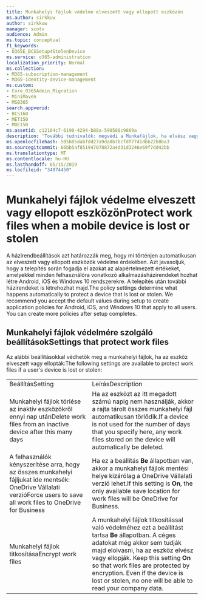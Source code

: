 ```yaml
---
title: Munkahelyi fájlok védelme elveszett vagy ellopott eszközön
ms.author: sirkkuw
author: sirkkuw
manager: scotv
audience: Admin
ms.topic: conceptual
f1_keywords:
- O365E_BCSSetup4StolenDevice
ms.service: o365-administration
localization_priority: Normal
ms.collection:
- M365-subscription-management
- M365-identity-device-management
ms.custom:
- Core_O365Admin_Migration
- MiniMaven
- MSB365
search.appverid:
- BCS160
- MET150
- MOE150
ms.assetid: c12164c7-6190-4294-b88a-590580c9869a
description: 'További tudnivalók: megvédi a Munkafájlok, ha elvész vagy ellopják az eszköz a felhasználó számára elérhető beállítások.'
ms.openlocfilehash: 505b85dabfdd27a9da8b7bcfdf7741dbb22b0ba3
ms.sourcegitcommit: 66bb5af851947078872a4d31d3246e69f7dd42bb
ms.translationtype: MT
ms.contentlocale: hu-HU
ms.lasthandoff: 05/15/2019
ms.locfileid: "34074450"
---
```

# <a name="protect-work-files-when-a-mobile-device-is-lost-or-stolen"></a><span data-ttu-id="4bec7-103">Munkahelyi fájlok védelme elveszett vagy ellopott eszközön</span><span class="sxs-lookup"><span data-stu-id="4bec7-103">Protect work files when a mobile device is lost or stolen</span></span>

<span data-ttu-id="4bec7-p101">A házirendbeállítások azt határozzák meg, hogy mi történjen automatikusan az elveszett vagy ellopott eszközök védelme érdekében. Azt javasoljuk, hogy a telepítés során fogadja el azokat az alapértelmezett értékeket, amelyekkel minden felhasználóra vonatkozó alkalmazásházirendeket hozhat létre Android, iOS és Windows 10 rendszerekre. A telepítés után további házirendeket is létrehozhat majd.</span><span class="sxs-lookup"><span data-stu-id="4bec7-p101">The policy settings determine what happens automatically to protect a device that is lost or stolen. We recommend you accept the default values during setup to create application policies for Android, iOS, and Windows 10 that apply to all users. You can create more policies after setup completes.</span></span>
  
## <a name="settings-that-protect-work-files"></a><span data-ttu-id="4bec7-107">Munkahelyi fájlok védelmére szolgáló beállítások</span><span class="sxs-lookup"><span data-stu-id="4bec7-107">Settings that protect work files</span></span>

<span data-ttu-id="4bec7-108">Az alábbi beállításokkal védhetők meg a munkahelyi fájlok, ha az eszköz elveszett vagy ellopták:</span><span class="sxs-lookup"><span data-stu-id="4bec7-108">The following settings are available to protect work files if a user's device is lost or stolen:</span></span>
  
|||
|:-----|:-----|
|<span data-ttu-id="4bec7-109">Beállítás</span><span class="sxs-lookup"><span data-stu-id="4bec7-109">Setting</span></span>  <br/> |<span data-ttu-id="4bec7-110">Leírás</span><span class="sxs-lookup"><span data-stu-id="4bec7-110">Description</span></span>  <br/> |
|<span data-ttu-id="4bec7-111">Munkahelyi fájlok törlése az inaktív eszközökről ennyi nap után</span><span class="sxs-lookup"><span data-stu-id="4bec7-111">Delete work files from an inactive device after this many days</span></span>  <br/> |<span data-ttu-id="4bec7-112">Ha az eszközt az itt megadott számú napig nem használják, akkor a rajta tárolt összes munkahelyi fájl automatikusan törlődik.</span><span class="sxs-lookup"><span data-stu-id="4bec7-112">If a device is not used for the number of days that you specify here, any work files stored on the device will automatically be deleted.</span></span>  <br/> |
|<span data-ttu-id="4bec7-113">A felhasználók kényszerítése arra, hogy az összes munkahelyi fájljukat ide mentsék: OneDrive Vállalati verzió</span><span class="sxs-lookup"><span data-stu-id="4bec7-113">Force users to save all work files to OneDrive for Business</span></span>  <br/> |<span data-ttu-id="4bec7-114">Ha ez a beállítás **Be** állapotban van, akkor a munkahelyi fájlok mentési helye kizárólag a OneDrive Vállalati verzió lehet.</span><span class="sxs-lookup"><span data-stu-id="4bec7-114">If this setting is **On**, the only available save location for work files will be OneDrive for Business.</span></span>  <br/> |
|<span data-ttu-id="4bec7-115">Munkahelyi fájlok titkosítása</span><span class="sxs-lookup"><span data-stu-id="4bec7-115">Encrypt work files</span></span>  <br/> |<span data-ttu-id="4bec7-p102">A munkahelyi fájlok titkosítással való védelméhez ezt a beállítást tartsa **Be** állapotban. A céges adatokat még akkor sem tudják majd elolvasni, ha az eszköz elvész vagy ellopják.  </span><span class="sxs-lookup"><span data-stu-id="4bec7-p102">Keep this setting **On** so that work files are protected by encryption. Even if the device is lost or stolen, no one will be able to read your company data.  </span></span><br/> |
   

